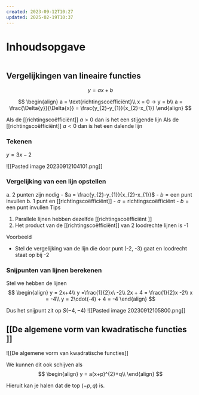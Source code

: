 ```yaml
---
created: 2023-09-12T10:27
updated: 2025-02-19T10:37
---
```

# Inhoudsopgave

```toc
```

## Vergelijkingen van lineaire functies

$$
y = ax+b
$$

$$
\begin{align}
a = \text{richtingscoëfficiënt}\\
x = 0 → y = b\\
a = \frac{\Delta{y}}{\Delta{x}} = \frac{y_{2}-y_{1}}{x_{2}-x_{1}}
\end{align}
$$ 

Als de [[richtingscoëfficiënt]] $a > 0$ dan is het een stijgende lijn
Als de [[richtingscoëfficiënt]] $a < 0$ dan is het een dalende lijn

### Tekenen
$y=3x-2$

![[Pasted image 20230912104101.png]]

### Vergelijking van een lijn opstellen
a. 2 punten zijn nodig
	- $a = \frac{y_{2}-y_{1}}{x_{2}-x_{1}}$
	- $b =\text{een punt invullen}$ 
b. 1 punt en [[richtingscoëfficiënt]]
	- $a = \text{richtingscoëfficiënt}$
	- $b = \text{een punt invullen}$
Tips
1. Parallele lijnen hebben dezelfde [[richtingscoëfficiënt ]]
2. Het product van de [[richtingscoëfficiënt]] van 2 loodrechte lijnen is -1

Voorbeeld
- Stel de vergelijking van de lijn die door punt (-2, -3) gaat en loodrecht staat op bij -2

### Snijpunten van lijnen berekenen
Stel we hebben de lijnen 
$$
\begin{align}
y = 2x+4\\
y =\frac{1}{2}x\ -2\\
2x + 4 = \frac{1}{2}x -2\\
x = -4\\
y = 2\cdot(-4) + 4 = -4
\end{align} 
$$

Dus het snijpunt zit op $S(-4,-4)$
![[Pasted image 20230912105800.png]]

## [[De algemene vorm van kwadratische functies ]]
![[De algemene vorm van kwadratische functies]]

We kunnen dit ook schijven als
$$
\begin{align} 
y = a(x+p)^{2}+q\\
\end{align} 
$$

Hieruit kan je halen dat de top $(-p, q)$ is.





